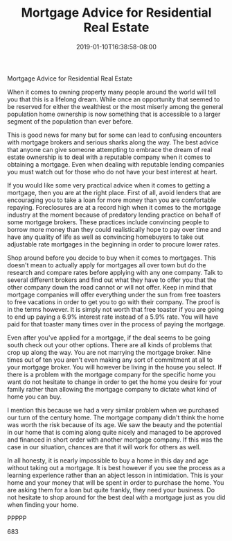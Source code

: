 ﻿---
title: "Mortgage Advice for Residential Real Estate"
date: 2019-01-10T16:38:58-08:00
description: "Real Estate Tips for Web Success"
featured_image: "/images/Real Estate.jpg"
tags: ["Real Estate"]
---

Mortgage Advice for Residential Real Estate

When it comes to owning property many people around the world will tell you that this is a lifelong dream. While once an opportunity that seemed to be reserved for either the wealthiest or the most miserly among the general population home ownership is now something that is accessible to a larger segment of the population than ever before. 

This is good news for many but for some can lead to confusing encounters with mortgage brokers and serious sharks along the way. The best advice that anyone can give someone attempting to embrace the dream of real estate ownership is to deal with a reputable company when it comes to obtaining a mortgage. Even when dealing with reputable lending companies you must watch out for those who do not have your best interest at heart.

If you would like some very practical advice when it comes to getting a mortgage, then you are at the right place. First of all, avoid lenders that are encouraging you to take a loan for more money than you are comfortable repaying. Foreclosures are at a record high when it comes to the mortgage industry at the moment because of predatory lending practice on behalf of some mortgage brokers. These practices include convincing people to borrow more money than they could realistically hope to pay over time and have any quality of life as well as convincing homebuyers to take out adjustable rate mortgages in the beginning in order to procure lower rates.

Shop around before you decide to buy when it comes to mortgages. This doesn't mean to actually apply for mortgages all over town but do the research and compare rates before applying with any one company. Talk to several different brokers and find out what they have to offer you that the other company down the road cannot or will not offer. Keep in mind that mortgage companies will offer everything under the sun from free toasters to free vacations in order to get you to go with their company. The proof is in the terms however. It is simply not worth that free toaster if you are going to end up paying a 6.9% interest rate instead of a 5.9% rate. You will have paid for that toaster many times over in the process of paying the mortgage. 

Even after you've applied for a mortgage, if the deal seems to be going south check out your other options. There are all kinds of problems that crop up along the way. You are not marrying the mortgage broker. Nine times out of ten you aren't even making any sort of commitment at all to your mortgage broker. You will however be living in the house you select. If there is a problem with the mortgage company for the specific home you want do not hesitate to change in order to get the home you desire for your family rather than allowing the mortgage company to dictate what kind of home you can buy. 

I mention this because we had a very similar problem when we purchased our turn of the century home. The mortgage company didn't think the home was worth the risk because of its age. We saw the beauty and the potential in our home that is coming along quite nicely and managed to be approved and financed in short order with another mortgage company. If this was the case in our situation, chances are that it will work for others as well.

In all honesty, it is nearly impossible to buy a home in this day and age without taking out a mortgage. It is best however if you see the process as a learning experience rather than an abject lesson in intimidation. This is your home and your money that will be spent in order to purchase the home. You are asking them for a loan but quite frankly, they need your business. Do not hesitate to shop around for the best deal with a mortgage just as you did when finding your home. 

PPPPP

683

